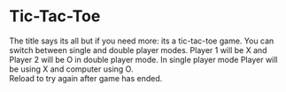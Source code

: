 # Tic-Tac-Toe
The title says its all but if you need more: its a tic-tac-toe game. You can switch between single and double player modes. Player 1 will be X and Player 2 will be O in double player mode. In single player mode Player will be using X and computer using O.  
Reload to try again after game has ended.
